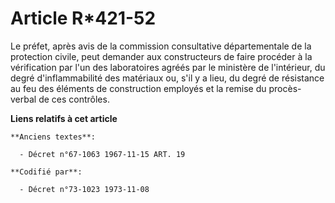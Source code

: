 # Article R*421-52

Le préfet, après avis de la commission consultative départementale de la protection civile, peut demander aux constructeurs
de faire procéder à la vérification par l'un des laboratoires agréés par le ministère de l'intérieur, du degré
d'inflammabilité des matériaux ou, s'il y a lieu, du degré de résistance au feu des éléments de construction employés et la
remise du procès-verbal de ces contrôles.

**Liens relatifs à cet article**

	**Anciens textes**:

	  - Décret n°67-1063 1967-11-15 ART. 19

	**Codifié par**:

	  - Décret n°73-1023 1973-11-08

